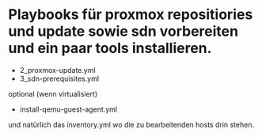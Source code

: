 # Playbooks für proxmox repositiories und update sowie sdn vorbereiten und ein paar tools installieren.

- 2_proxmox-update.yml
- 3_sdn-prerequisites.yml

optional (wenn virtualisiert)
- install-qemu-guest-agent.yml

und natürlich das inventory.yml wo die zu bearbeitenden hosts drin stehen.